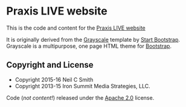 # Praxis LIVE website

This is the code and content for the [Praxis LIVE website](http://www.praxislive.org)

It is originally derived from the [Grayscale](http://startbootstrap.com/template-overviews/grayscale/) template by [Start Bootstrap](http://startbootstrap.com/). Grayscale is a multipurpose, one page HTML theme for [Bootstrap](http://getbootstrap.com/).

## Copyright and License

 - Copyright 2015-16 Neil C Smith
 - Copyright 2013-15 Iron Summit Media Strategies, LLC.

Code (_not content!_) released under the [Apache 2.0](LICENSE) license.
